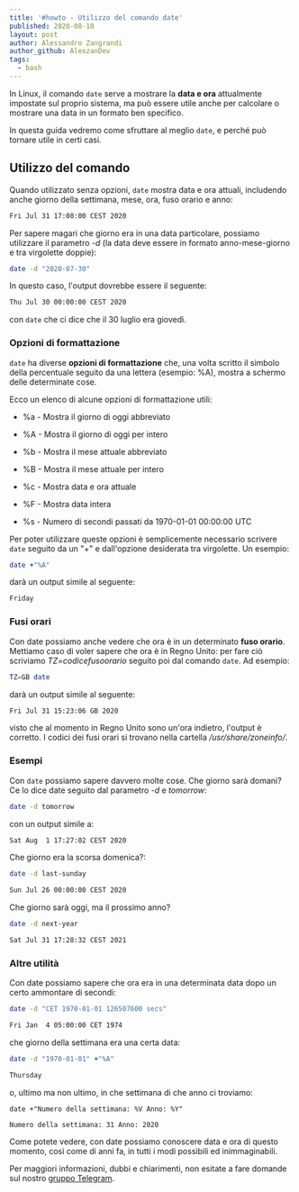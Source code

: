 ```yaml
---
title: '#howto - Utilizzo del comando date'
published: 2020-08-10
layout: post
author: Alessandro Zangrandi
author_github: AlexzanDev
tags:
  - bash
---
```

In Linux, il comando `date` serve a mostrare la **data e ora** attualmente impostate sul proprio sistema, ma può essere utile anche per calcolare o mostrare una data in un formato ben specifico.

In questa guida vedremo come sfruttare al meglio `date`, e perché può tornare utile in certi casi.

## Utilizzo del comando

Quando utilizzato senza opzioni, `date` mostra data e ora attuali, includendo anche giorno della settimana, mese, ora, fuso orario e anno:

```bash
Fri Jul 31 17:08:00 CEST 2020
```

Per sapere magari che giorno era in una data particolare, possiamo utilizzare il parametro *-d* (la data deve essere in formato anno-mese-giorno e tra virgolette doppie):

```bash
date -d "2020-07-30"
```

In questo caso, l'output dovrebbe essere il seguente:

```bash
Thu Jul 30 00:00:00 CEST 2020
```

con `date` che ci dice che il 30 luglio era giovedì.

### Opzioni di formattazione

`date` ha diverse **opzioni di formattazione** che, una volta scritto il simbolo della percentuale seguito da una lettera (esempio: %A), mostra a schermo delle determinate cose.

Ecco un elenco di alcune opzioni di formattazione utili:

- %a - Mostra il giorno di oggi abbreviato

- %A - Mostra il giorno di oggi per intero

- %b - Mostra il mese attuale abbreviato

- %B - Mostra il mese attuale per intero

- %c - Mostra data e ora attuale

- %F - Mostra data intera

- %s - Numero di secondi passati da 1970-01-01 00:00:00 UTC

Per poter utilizzare queste opzioni è semplicemente necessario scrivere `date` seguito da un "+" e dall'opzione desiderata tra virgolette. Un esempio:

```bash
date +"%A"
```

darà un output simile al seguente:

```bash
Friday
```

### Fusi orari

Con date possiamo anche vedere che ora è in un determinato **fuso orario**. Mettiamo caso di voler sapere che ora è in Regno Unito: per fare ciò scriviamo *TZ=codicefusoorario* seguito poi dal comando `date`. Ad esempio:

```bash
TZ=GB date
```

darà un output simile al seguente:

```bash
Fri Jul 31 15:23:06 GB 2020
```

visto che al momento in Regno Unito sono un'ora indietro, l'output è corretto. I codici dei fusi orari si trovano nella cartella */usr/share/zoneinfo/*.

### Esempi

Con `date` possiamo sapere davvero molte cose. Che giorno sarà domani? Ce lo dice date seguito dal parametro *-d* e *tomorrow*:

```bash
date -d tomorrow
```

con un output simile a:

```bash
Sat Aug  1 17:27:02 CEST 2020
```

Che giorno era la scorsa domenica?:

```bash
date -d last-sunday

Sun Jul 26 00:00:00 CEST 2020
```

Che giorno sarà oggi, ma il prossimo anno?

```bash
date -d next-year

Sat Jul 31 17:28:32 CEST 2021
```

### Altre utilità

Con date possiamo sapere che ora era in una determinata data dopo un certo ammontare di secondi:

```bash
date -d "CET 1970-01-01 126507600 secs"

Fri Jan  4 05:00:00 CET 1974
```

che giorno della settimana era una certa data:

```bash
date -d "1970-01-01" +"%A"

Thursday
```

o, ultimo ma non ultimo, in che settimana di che anno ci troviamo:

```
date +"Numero della settimana: %V Anno: %Y"

Numero della settimana: 31 Anno: 2020
```

Come potete vedere, con date possiamo conoscere data e ora di questo momento, così come di anni fa, in tutti i modi possibili ed inimmaginabili.

Per maggiori informazioni, dubbi e chiarimenti, non esitate a fare domande sul nostro [gruppo Telegram](https://t.me/linuxpeople).